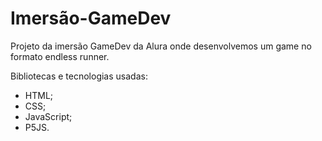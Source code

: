 # Imersão-GameDev

Projeto da imersão GameDev da Alura onde desenvolvemos um game no formato endless runner.

Bibliotecas e tecnologias usadas:
- HTML;
- CSS;
- JavaScript;
- P5JS.
